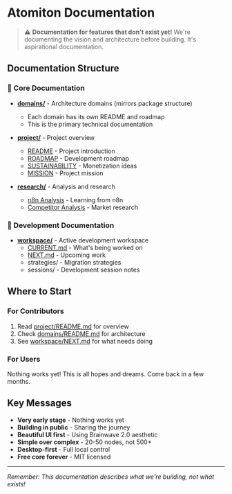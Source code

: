 # Atomiton Documentation

> ⚠️ **Documentation for features that don't exist yet!** We're documenting the vision and architecture before building. It's aspirational documentation.

## Documentation Structure

### 📁 Core Documentation

- **[domains/](./domains/)** - Architecture domains (mirrors package structure)
  - Each domain has its own README and roadmap
  - This is the primary technical documentation
- **[project/](./project/)** - Project overview
  - [README](./project/README.md) - Project introduction
  - [ROADMAP](./project/ROADMAP.md) - Development roadmap
  - [SUSTAINABILITY](./project/SUSTAINABILITY.md) - Monetization ideas
  - [MISSION](./project/MISSION.md) - Project mission

- **[research/](./research/)** - Analysis and research
  - [n8n Analysis](./research/n8n-analysis.md) - Learning from n8n
  - [Competitor Analysis](./research/competitor-analysis.md) - Market research

### 📁 Development Documentation

- **[workspace/](./workspace/)** - Active development workspace
  - [CURRENT.md](./workspace/CURRENT.md) - What's being worked on
  - [NEXT.md](./workspace/NEXT.md) - Upcoming work
  - strategies/ - Migration strategies
  - sessions/ - Development session notes

## Where to Start

### For Contributors

1. Read [project/README.md](./project/README.md) for overview
2. Check [domains/README.md](./domains/README.md) for architecture
3. See [workspace/NEXT.md](./workspace/NEXT.md) for what needs doing

### For Users

Nothing works yet! This is all hopes and dreams. Come back in a few months.

## Key Messages

- **Very early stage** - Nothing works yet
- **Building in public** - Sharing the journey
- **Beautiful UI first** - Using Brainwave 2.0 aesthetic
- **Simple over complex** - 20-50 nodes, not 500+
- **Desktop-first** - Full local control
- **Free core forever** - MIT licensed

---

_Remember: This documentation describes what we're building, not what exists!_
